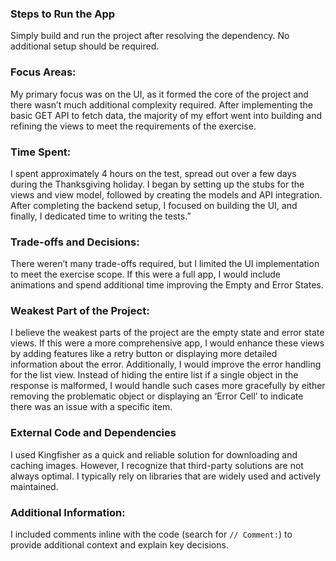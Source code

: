 
### Steps to Run the App
Simply build and run the project after resolving the dependency. No additional setup should be required.

### Focus Areas: 
My primary focus was on the UI, as it formed the core of the project and there wasn’t much additional complexity required. After implementing the basic GET API to fetch data, the majority of my effort went into building and refining the views to meet the requirements of the exercise.  

### Time Spent:
I spent approximately 4 hours on the test, spread out over a few days during the Thanksgiving holiday. I began by setting up the stubs for the views and view model, followed by creating the models and API integration. After completing the backend setup, I focused on building the UI, and finally, I dedicated time to writing the tests.”

### Trade-offs and Decisions:
There weren’t many trade-offs required, but I limited the UI implementation to meet the exercise scope. If this were a full app, I would include animations and spend additional time improving the Empty and Error States.

### Weakest Part of the Project:
I believe the weakest parts of the project are the empty state and error state views. If this were a more comprehensive app, I would enhance these views by adding features like a retry button or displaying more detailed information about the error. Additionally, I would improve the error handling for the list view. Instead of hiding the entire list if a single object in the response is malformed, I would handle such cases more gracefully by either removing the problematic object or displaying an ‘Error Cell’ to indicate there was an issue with a specific item.

### External Code and Dependencies
I used Kingfisher as a quick and reliable solution for downloading and caching images. However, I recognize that third-party solutions are not always optimal. I typically rely on libraries that are widely used and actively maintained.

### Additional Information:
I included comments inline with the code (search for `// Comment:`) to provide additional context and explain key decisions.

